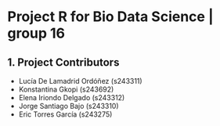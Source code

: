 # Project R for Bio Data Science | group 16
## 1. Project Contributors
* Lucía De Lamadrid Ordóñez (s243311)
* Konstantina Gkopi (s243692)
* Elena Iriondo Delgado (s243312)
* Jorge Santiago Bajo (s243310)
* Eric Torres García (s243275)

